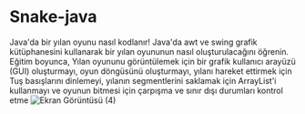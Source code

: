 # Snake-java

Java'da bir yılan oyunu nasıl kodlanır! Java'da awt ve swing grafik kütüphanesini kullanarak bir yılan oyununun nasıl oluşturulacağını öğrenin. Eğitim boyunca, Yılan oyununu görüntülemek için bir grafik kullanıcı arayüzü (GUI) oluşturmayı, oyun döngüsünü oluşturmayı, yılanı hareket ettirmek için Tuş basışlarını dinlemeyi, yılanın segmentlerini saklamak için ArrayList'i kullanmayı ve oyunun bitmesi için çarpışma ve sınır dışı durumları kontrol etme
![Ekran Görüntüsü (4)](https://github.com/rose-omer/Snake-java/assets/117285777/ab8c0d62-3aee-4968-bacb-6829ed4a75ca)
